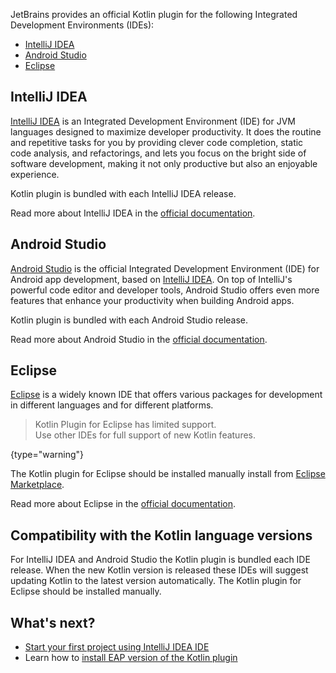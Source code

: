 [//]: # (title: IDEs for Kotlin development)
[//]: # (description: Learn what IDE you could choose for Kotlin development.)

JetBrains provides an official Kotlin plugin for the following Integrated Development Environments (IDEs):

* [IntelliJ IDEA](#intellij-idea)
* [Android Studio](#android-studio)
* [Eclipse](#eclipse)

## IntelliJ IDEA

[IntelliJ IDEA](https://www.jetbrains.com/idea/download/) is an Integrated Development Environment (IDE) for JVM languages designed to maximize developer productivity.
It does the routine and repetitive tasks for you by providing clever code completion, static code analysis, and refactorings, and lets you focus on the bright side of software development, making it not only productive but also an enjoyable experience.

Kotlin plugin is bundled with each IntelliJ IDEA release.

Read more about IntelliJ IDEA in the [official documentation](https://www.jetbrains.com/help/idea/discover-intellij-idea.html).

## Android Studio

[Android Studio](https://developer.android.com/studio) is the official Integrated Development Environment (IDE) for Android app development, based on [IntelliJ IDEA](https://www.jetbrains.com/idea/). 
On top of IntelliJ's powerful code editor and developer tools, Android Studio offers even more features that enhance your productivity when building Android apps.

Kotlin plugin is bundled with each Android Studio release.

Read more about Android Studio in the [official documentation](https://developer.android.com/studio/intro).

## Eclipse

[Eclipse](https://www.eclipse.org/downloads/) is a widely known IDE that offers various packages for development in
different languages and for different platforms.

> Kotlin Plugin for Eclipse has limited support.  
> Use other IDEs for full support of new Kotlin features.
>
{type="warning"}

The Kotlin plugin for Eclipse should be installed manually install from [Eclipse Marketplace](https://marketplace.eclipse.org/content/kotlin-plugin-eclipse).

Read more about Eclipse in the [official documentation](https://www.eclipse.org/documentation/).

## Compatibility with the Kotlin language versions

For IntelliJ IDEA and Android Studio the Kotlin plugin is bundled each IDE release.
When the new Kotlin version is released these IDEs will suggest updating Kotlin to the latest version automatically.
The Kotlin plugin for Eclipse should be installed manually.

## What's next?

* [Start your first project using IntelliJ IDEA IDE](jvm-get-started.md)
* Learn how to [install EAP version of the Kotlin plugin](install-eap-plugin.md)